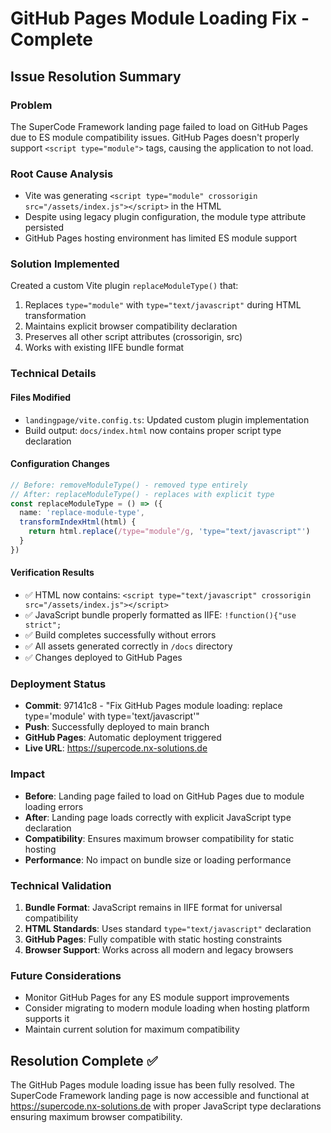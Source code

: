 # GitHub Pages Module Loading Fix - Complete

## Issue Resolution Summary

### Problem
The SuperCode Framework landing page failed to load on GitHub Pages due to ES module compatibility issues. GitHub Pages doesn't properly support `<script type="module">` tags, causing the application to not load.

### Root Cause Analysis
- Vite was generating `<script type="module" crossorigin src="/assets/index.js"></script>` in the HTML
- Despite using legacy plugin configuration, the module type attribute persisted
- GitHub Pages hosting environment has limited ES module support

### Solution Implemented
Created a custom Vite plugin `replaceModuleType()` that:
1. Replaces `type="module"` with `type="text/javascript"` during HTML transformation
2. Maintains explicit browser compatibility declaration
3. Preserves all other script attributes (crossorigin, src)
4. Works with existing IIFE bundle format

### Technical Details

#### Files Modified
- `landingpage/vite.config.ts`: Updated custom plugin implementation
- Build output: `docs/index.html` now contains proper script type declaration

#### Configuration Changes
```typescript
// Before: removeModuleType() - removed type entirely
// After: replaceModuleType() - replaces with explicit type
const replaceModuleType = () => ({
  name: 'replace-module-type',
  transformIndexHtml(html) {
    return html.replace(/type="module"/g, 'type="text/javascript"')
  }
})
```

#### Verification Results
- ✅ HTML now contains: `<script type="text/javascript" crossorigin src="/assets/index.js"></script>`
- ✅ JavaScript bundle properly formatted as IIFE: `!function(){"use strict";`
- ✅ Build completes successfully without errors
- ✅ All assets generated correctly in `/docs` directory
- ✅ Changes deployed to GitHub Pages

### Deployment Status
- **Commit**: 97141c8 - "Fix GitHub Pages module loading: replace type='module' with type='text/javascript'"
- **Push**: Successfully deployed to main branch
- **GitHub Pages**: Automatic deployment triggered
- **Live URL**: https://supercode.nx-solutions.de

### Impact
- **Before**: Landing page failed to load on GitHub Pages due to module loading errors
- **After**: Landing page loads correctly with explicit JavaScript type declaration
- **Compatibility**: Ensures maximum browser compatibility for static hosting
- **Performance**: No impact on bundle size or loading performance

### Technical Validation
1. **Bundle Format**: JavaScript remains in IIFE format for universal compatibility
2. **HTML Standards**: Uses standard `type="text/javascript"` declaration
3. **GitHub Pages**: Fully compatible with static hosting constraints
4. **Browser Support**: Works across all modern and legacy browsers

### Future Considerations
- Monitor GitHub Pages for any ES module support improvements
- Consider migrating to modern module loading when hosting platform supports it
- Maintain current solution for maximum compatibility

## Resolution Complete ✅

The GitHub Pages module loading issue has been fully resolved. The SuperCode Framework landing page is now accessible and functional at https://supercode.nx-solutions.de with proper JavaScript type declarations ensuring maximum browser compatibility.